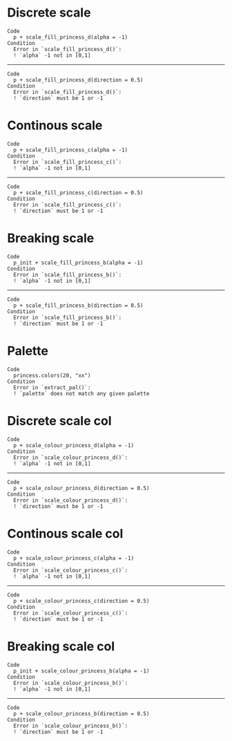# Discrete scale

    Code
      p + scale_fill_princess_d(alpha = -1)
    Condition
      Error in `scale_fill_princess_d()`:
      ! `alpha` -1 not in [0,1]

---

    Code
      p + scale_fill_princess_d(direction = 0.5)
    Condition
      Error in `scale_fill_princess_d()`:
      ! `direction` must be 1 or -1

# Continous scale

    Code
      p + scale_fill_princess_c(alpha = -1)
    Condition
      Error in `scale_fill_princess_c()`:
      ! `alpha` -1 not in [0,1]

---

    Code
      p + scale_fill_princess_c(direction = 0.5)
    Condition
      Error in `scale_fill_princess_c()`:
      ! `direction` must be 1 or -1

# Breaking scale

    Code
      p_init + scale_fill_princess_b(alpha = -1)
    Condition
      Error in `scale_fill_princess_b()`:
      ! `alpha` -1 not in [0,1]

---

    Code
      p + scale_fill_princess_b(direction = 0.5)
    Condition
      Error in `scale_fill_princess_b()`:
      ! `direction` must be 1 or -1

# Palette

    Code
      princess.colors(20, "xx")
    Condition
      Error in `extract_pal()`:
      ! `palette` does not match any given palette

# Discrete scale col

    Code
      p + scale_colour_princess_d(alpha = -1)
    Condition
      Error in `scale_colour_princess_d()`:
      ! `alpha` -1 not in [0,1]

---

    Code
      p + scale_colour_princess_d(direction = 0.5)
    Condition
      Error in `scale_colour_princess_d()`:
      ! `direction` must be 1 or -1

# Continous scale col

    Code
      p + scale_colour_princess_c(alpha = -1)
    Condition
      Error in `scale_colour_princess_c()`:
      ! `alpha` -1 not in [0,1]

---

    Code
      p + scale_colour_princess_c(direction = 0.5)
    Condition
      Error in `scale_colour_princess_c()`:
      ! `direction` must be 1 or -1

# Breaking scale col

    Code
      p_init + scale_colour_princess_b(alpha = -1)
    Condition
      Error in `scale_colour_princess_b()`:
      ! `alpha` -1 not in [0,1]

---

    Code
      p + scale_colour_princess_b(direction = 0.5)
    Condition
      Error in `scale_colour_princess_b()`:
      ! `direction` must be 1 or -1

